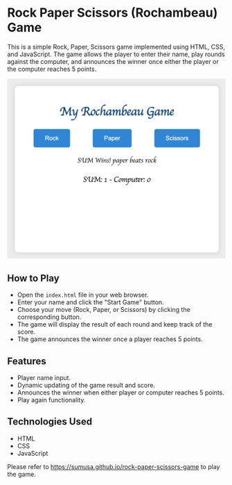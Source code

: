 # Rock Paper Scissors (Rochambeau) Game

This is a simple Rock, Paper, Scissors game implemented using HTML, CSS, and JavaScript. The game allows the player to enter their name, play rounds against the computer, and announces the winner once either the player or the computer reaches 5 points.

![Rock paper scissors](rock-paper.png)

## How to Play

- Open the `index.html` file in your web browser.
- Enter your name and click the "Start Game" button.
- Choose your move (Rock, Paper, or Scissors) by clicking the corresponding button.
- The game will display the result of each round and keep track of the score.
- The game announces the winner once a player reaches 5 points.

## Features

- Player name input.
- Dynamic updating of the game result and score.
- Announces the winner when either player or computer reaches 5 points.
- Play again functionality.

## Technologies Used

- HTML
- CSS
- JavaScript

Please refer to https://sumusa.github.io/rock-paper-scissors-game to play the game.
